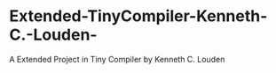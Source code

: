 # Extended-TinyCompiler-Kenneth-C.-Louden-
A Extended Project in Tiny Compiler by Kenneth C. Louden 
